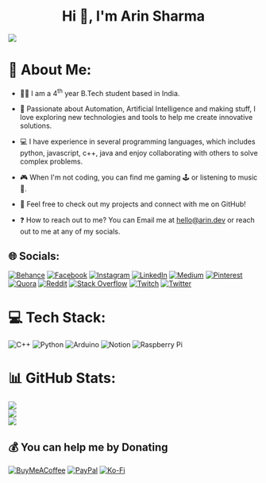 <h1 align="center">Hi 👋, I'm Arin Sharma</h1>

![](https://komarev.com/ghpvc/?username=nub-rin&color=ff69b4&style=flat-square&label=👀)

# 💫 About Me:
- 👨‍💻 I am a 4<sup>th</sup> year B.Tech student based in India.

- 🚀 Passionate about Automation, Artificial Intelligence and making stuff, I love exploring new technologies and tools to help me create innovative solutions.

- 💻 I have experience in several programming languages, which includes python, javascript, c++, java and enjoy collaborating with others to solve complex problems.

- 🎮 When I'm not coding, you can find me gaming 🕹️ or listening to music 🎵.

- 🤝 Feel free to check out my projects and connect with me on GitHub!

- ❓ How to reach out to me? You can Email me at hello@arin.dev or reach out to me at any of my socials.


## 🌐 Socials:
[![Behance](https://img.shields.io/badge/Behance-1769ff?logo=behance&logoColor=white)](https://behance.net/thatnubarin) [![Facebook](https://img.shields.io/badge/Facebook-%231877F2.svg?logo=Facebook&logoColor=white)](https://facebook.com/PotatoeDumpling) [![Instagram](https://img.shields.io/badge/Instagram-%23E4405F.svg?logo=Instagram&logoColor=white)](https://instagram.com/arinsayshello) [![LinkedIn](https://img.shields.io/badge/LinkedIn-%230077B5.svg?logo=linkedin&logoColor=white)](https://linkedin.com/in/arin-sharma) [![Medium](https://img.shields.io/badge/Medium-12100E?logo=medium&logoColor=white)](https://medium.com/@thatnubarin) [![Pinterest](https://img.shields.io/badge/Pinterest-%23E60023.svg?logo=Pinterest&logoColor=white)](https://pinterest.com/arinsayshello) [![Quora](https://img.shields.io/badge/Quora-%23B92B27.svg?logo=Quora&logoColor=white)](https://quora.com/profile/Arin-424) [![Reddit](https://img.shields.io/badge/Reddit-%23FF4500.svg?logo=Reddit&logoColor=white)](https://reddit.com/user/ArinSaysHello) [![Stack Overflow](https://img.shields.io/badge/-Stackoverflow-FE7A16?logo=stack-overflow&logoColor=white)](https://stackoverflow.com/users/13934360) [![Twitch](https://img.shields.io/badge/Twitch-%239146FF.svg?logo=Twitch&logoColor=white)](https://twitch.tv/thatnubarin) [![Twitter](https://img.shields.io/badge/Twitter-%231DA1F2.svg?logo=Twitter&logoColor=white)](https://twitter.com/arinsayshello) 

# 💻 Tech Stack:
![C++](https://img.shields.io/badge/c++-%2300599C.svg?style=for-the-badge&logo=c%2B%2B&logoColor=white) ![Python](https://img.shields.io/badge/python-3670A0?style=for-the-badge&logo=python&logoColor=ffdd54) ![Arduino](https://img.shields.io/badge/-Arduino-00979D?style=for-the-badge&logo=Arduino&logoColor=white) ![Notion](https://img.shields.io/badge/Notion-%23000000.svg?style=for-the-badge&logo=notion&logoColor=white) ![Raspberry Pi](https://img.shields.io/badge/-RaspberryPi-C51A4A?style=for-the-badge&logo=Raspberry-Pi)

# 📊 GitHub Stats:
![](https://github-readme-stats.vercel.app/api?username=nub-rin&theme=dark&hide_border=true&include_all_commits=true&count_private=true)<br/>
![](https://github-readme-streak-stats.herokuapp.com/?user=nub-rin&theme=dark&hide_border=true)<br/>
![](https://github-readme-stats.vercel.app/api/top-langs/?username=nub-rin&theme=dark&hide_border=true&include_all_commits=true&count_private=true&layout=compact)

  ## 💰 You can help me by Donating
  [![BuyMeACoffee](https://img.shields.io/badge/Buy%20Me%20a%20Coffee-ffdd00?style=for-the-badge&logo=buy-me-a-coffee&logoColor=black)](https://buymeacoffee.com/thatnubarin) [![PayPal](https://img.shields.io/badge/PayPal-00457C?style=for-the-badge&logo=paypal&logoColor=white)](https://paypal.me/thatnubarin) [![Ko-Fi](https://img.shields.io/badge/Ko--fi-F16061?style=for-the-badge&logo=ko-fi&logoColor=white)](https://ko-fi.com/thatnubarin)
